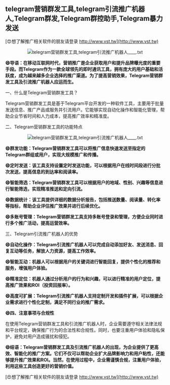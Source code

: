 ## **telegram营销群发工具,telegram引流推广机器人,Telegram群发,Telegram群控助手,Telegram暴力发送**

[😍想了解推广相关软件的朋友请登录 http://www.vst.tw](http://www.vst.tw)

 <center><img src="https://vst.tw/MP4/tuiguang/png/3.png" alt="telegram营销群发工具,telegram引流推广机器人____.txt"></center>

**😄导语：在移动互联网时代，营销推广是企业获取用户和提升品牌曝光度的重要手段。而Telegram作为一款全球领先的即时通讯工具，拥有庞大的用户基础和活跃度，成为越来越多企业选择的推广渠道。为了提高营销效果，Telegram营销群发工具及引流推广机器人应运而生。**

一、什么是Telegram营销群发工具？

Telegram营销群发工具是基于Telegram平台开发的一种软件工具，主要用于批量发送信息、推广产品或服务并引流用户。它能够实现自动化操作和智能化管理，帮助企业节省时间和人力成本，提高推广效率和精准度。

二、Telegram营销群发工具的功能特点

 <center><img src="https://vst.tw/MP4/tuiguang/png/8.png" alt="telegram营销群发工具,telegram引流推广机器人____.txt"></center>

**😄群发功能：Telegram营销群发工具可以将推广信息快速发送至指定的Telegram群组或用户，实现大规模推广和传播。**

**😄定时发送：该工具支持设置定时发送功能，可以根据用户在线时间段进行分批次发送，提高信息的到达率和阅读率。**

**😄智能筛选：Telegram营销群发工具可以根据用户的地域、性别、兴趣等信息进行智能筛选，实现精准推送和定向引流。**

**😄数据统计：该工具提供详细的数据分析报告，包括推送数量、阅读量、转化率等指标，帮助企业评估推广效果并进行后续优化。**

**😄多账号管理：Telegram营销群发工具支持多账号登录和管理，方便企业同时进行多个推广活动，提高运营效率。**

三、Telegram引流推广机器人的优势

**😄自动化操作：Telegram引流推广机器人可以完成自动添加好友、发送消息、回复互动等任务，解放人力资源，提高工作效率。**

**😄智能互动：机器人可以根据用户的关键词进行智能回复，提供个性化的推荐和服务，增强用户体验。**

**😄精准定位：机器人通过分析用户的行为和兴趣，可以进行精准的用户定位，提高推广效果和ROI（投资回报率）。**

**😄高度可扩展：Telegram引流推广机器人支持定制开发和插件扩展，可以根据企业需求进行个性化定制，满足不同行业的推广需求。**

**😄四、注意事项与合规性**

在使用Telegram营销群发工具和引流推广机器人时，企业需要遵守相关法律法规和平台规定，确保推广行为的合法性和合规性。同时，也要注重用户体验和隐私保护，避免对用户造成骚扰和侵犯。

**😄结语：Telegram营销群发工具及引流推广机器人的出现，为企业提供了更高效、智能化的推广方案。它们不仅可以帮助企业扩大品牌影响力和用户粘性，还能够提升推广效果和ROI。当然，在使用过程中，企业需谨慎合规，注重用户体验，利用这些工具创造更好的营销价值。**

[😍想了解推广相关软件的朋友请登录 http://www.vst.tw](http://www.vst.tw)



